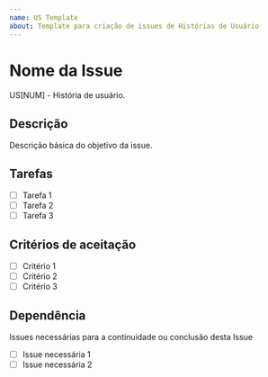 ```yaml
---
name: US Template
about: Template para criação de issues de Histórias de Usuário
---
```


# Nome da Issue

US[NUM] - História de usuário.

## Descrição

Descrição básica do objetivo da issue.

## Tarefas

- [ ] Tarefa 1
- [ ] Tarefa 2
- [ ] Tarefa 3

## Critérios de aceitação

- [ ] Critério 1
- [ ] Critério 2
- [ ] Critério 3

## Dependência

Issues necessárias para a continuidade ou conclusão desta Issue

- [ ] Issue necessária 1
- [ ] Issue necessária 2
